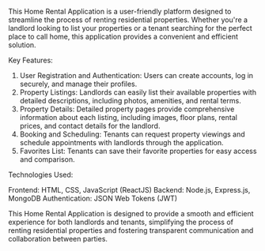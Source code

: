 This Home Rental Application is a user-friendly platform designed to streamline the process of renting residential properties. Whether you're a landlord looking to list your properties or a tenant searching for the perfect place to call home, this application provides a convenient and efficient solution.

Key Features:

1. User Registration and Authentication: Users can create accounts, log in securely, and manage their profiles.
2. Property Listings: Landlords can easily list their available properties with detailed descriptions, including photos, amenities, and rental terms.
3. Property Details: Detailed property pages provide comprehensive information about each listing, including images, floor plans, rental prices, and contact details for the landlord.
4. Booking and Scheduling: Tenants can request property viewings and schedule appointments with landlords through the application.
5. Favorites List: Tenants can save their favorite properties for easy access and comparison.

Technologies Used:

Frontend: HTML, CSS, JavaScript (ReactJS)
Backend: Node.js, Express.js, MongoDB
Authentication: JSON Web Tokens (JWT)

This Home Rental Application is designed to provide a smooth and efficient experience for both landlords and tenants, simplifying the process of renting residential properties and fostering transparent communication and collaboration between parties.





